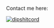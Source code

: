 

Contact me here:

[![dipshitcord](https://discord.c99.nl/widget/theme-1/1012316562394456194.png)](https://discord.com/users/012316562394456194)
